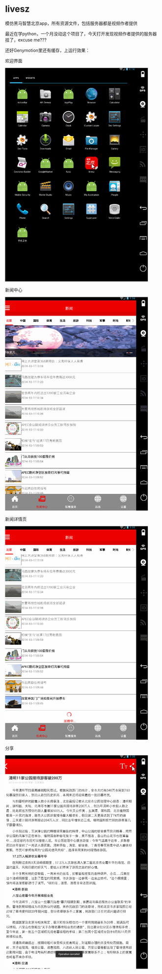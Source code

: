 # livesz
模仿黑马智慧北京app，所有资源文件，包括服务器都是视频作者提供

最近在学python，一个月没动这个项目了，今天打开发现视频作者提供的服务器挂了，excuse me???


还好Genymotion里还有缓存，上运行效果：

欢迎界面


![](https://github.com/tracy1magic/livesz/raw/master/gif/欢迎页.gif)


新闻中心

![](https://github.com/tracy1magic/livesz/raw/master/gif/新闻中心.gif)


新闻详情页


![](https://github.com/tracy1magic/livesz/raw/master/gif/新闻详情页.gif)


分享


![](https://github.com/tracy1magic/livesz/raw/master/gif/分享第三方.gif)




